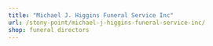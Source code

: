 ```yaml
---
title: "Michael J. Higgins Funeral Service Inc"
url: /stony-point/michael-j-higgins-funeral-service-inc/
shop: funeral directors
---
```

